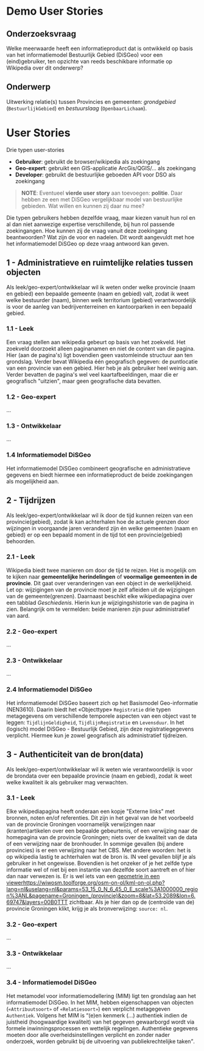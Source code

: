 # Demo User Stories

## Onderzoeksvraag
Welke meerwaarde heeft een informatieproduct dat is ontwikkeld op basis van het informatiemodel Bestuurlijk Gebied (DiSGeo) voor een (eind)gebruiker, ten opzichte van reeds beschikbare informatie op Wikipedia over dit onderwerp?

## Onderwerp
Uitwerking relatie(s) tussen Provincies en gemeenten: _grondgebied_ (`BestuurlijkGebied`) en _bestuurslaag_ (`OpenbaarLichaam`).

<!-- ## Format
`html` (tekst met links, afbeeldingen en tabellen)

## Gerelateerde pagina's

### Instantieniveau
 - [Provincie Utrecht](https://nl.wikipedia.org/wiki/Utrecht_(provincie))
 - [Tabel van gemeenten in Utrecht](https://nl.wikipedia.org/wiki/Tabel_van_gemeenten_in_Utrecht)
 - [Lijst van voormalige gemeenten in Utrecht](
https://nl.wikipedia.org/wiki/Lijst_van_voormalige_gemeenten_in_Utrecht)

### Objectniveau
 - [Provincies van Nederland](https://nl.wikipedia.org/wiki/Provincies_van_Nederland)
 - [Provincie](https://nl.wikipedia.org/wiki/Provincie#Staatsrechtelijk)

>**NOTE**: Vraag aan Pano, Linda, Silvy en Gabriella: willen jullie de user stories aanvullen? iK heb DiSGeo al beschreven en leek/onervargen gebruiker/. Willen jullie andere voorbeelden aanvullen. En als dat teruggrijpt op DiSGeo, ook daar inde tekst aanvullen? -->

# User Stories

Drie typen user-stories
 - **Gebruiker**: gebruikt de browser/wikipedia als zoekingang 
 - **Geo-expert**: gebruikt een GIS-applicatie ArcGis/QGIS/... als zoekingang
 - **Developer**: gebruikt de bestuurlijke geboeden API voor DSO als zoekingang

>**NOTE**: Eventueel **vierde user story** aan toevoegen: **politie**. Daar hebben ze een met DiSGeo vergelijkbaar model van bestuurlijke gebieden. Wat willen en kunnen zij daar nu mee?

Die typen gebruikers hebben dezelfde vraag, maar kiezen vanuit hun rol en al dan niet aanwezige expertise verschillende, bij hun rol passende zoekingangen. Hoe kunnen zij de vraag vanuit deze zoekingang beantwoorden? Wat zijn de voor en nadelen. Dit wordt aangevuldt met hoe het informatiemodel DiSGeo op deze vraag antwoord kan geven.

## 1 - Administratieve en ruimtelijke relaties tussen objecten
Als leek/geo-expert/ontwikkelaar wil ik
weten onder welke provincie (naam en gebied) een bepaalde gemeente (naam en gebied) valt, zodat ik weet welke bestuurder (naam), binnen welk territorium (gebied) verantwoordelijk is voor de aanleg van bedrijventerreinen en kantoorparken in een bepaald gebied. 

### 1.1 - Leek
Een vraag stellen aan wikipedia gebeurt op basis van het zoekveld. Het zoekveld doorzoekt alleen paginanamen en niet de content van die pagina. Hier (aan de pagina's) ligt bovendien geen vastomleinde structuur aan ten grondslag. Verder bevat Wikipedia één geografisch gegeven: de puntlocatie van een provincie van een gebied. Hier heb je als gebruiker heel weinig aan. Verder bevatten de pagina's wel veel kaartafbeeldingen, maar die er geografisch "uitzien", maar geen geografische data bevatten.

### 1.2 - Geo-expert
...

### 1.3 - Ontwikkelaar
...

### 1.4 Informatiemodel DiSGeo
Het informatiemodel DiSGeo combineert geografische en administratieve gegevens en biedt hiermee een informatieproduct de beide zoekingangen als mogelijkheid aan.

## 2 - Tijdrijzen
Als leek/geo-expert/ontwikkelaar wil ik door de tijd kunnen reizen van een provincie(gebied), zodat ik kan achterhalen hoe de actuele grenzen door wijzingen in voorgaande jaren  veranderd zijn én welke gemeenten (naam en gebied) er op een bepaald moment in de tijd tot een provincie(gebied) behoorden.

### 2.1 - Leek
Wikipedia biedt twee manieren om door de tijd te reizen. Het is mogelijk om te kijken naar **gemeentelijke herindelingen** of **voormalige gemeenten in de provincie**. Dit gaat over veranderingen van een object in de werkelijkheid. Let op: wijzigingen van de provincie moet je zelf afleiden uit de wijzigingen van de gemeente(grenzen). Daarnaast beschikt elke wikipediapagina over een tabblad _Geschiedenis_. Hierin kun je wijzigingshistorie van de pagina in zien. Belangrijk om te vermelden: beide manieren zijn puur administratief van aard.

### 2.2 - Geo-expert
...

### 2.3 - Ontwikkelaar
...

### 2.4 Informatiemodel DiSGeo
Het informatiemodel DiSGeo baseert zich op het Basismodel Geo-informatie (NEN3610). Daarin biedt het «Objecttype» `Registratie` drie typen metagegevens om verschillende temporele aspecten van een object vast te leggen: `TijdlijnGeldigheid`, `TijdlijnRegistratie` en `Levensduur`. In het (logisch) model DiSGeo - Bestuurlijk Gebied, zijn deze registratiegegevens verplicht. Hiermee kun je zowel geografisch als administratief tijdreizen.

## 3 - Authenticiteit van de bron(data)
Als leek/geo-expert/ontwikkelaar wil ik weten wie verantwoordelijk is voor de brondata over een bepaalde provincie (naam en gebied),  zodat ik weet welke kwaliteit ik als gebruiker mag verwachten.

### 3.1 - Leek
Elke wikipediapagina heeft onderaan een kopje "Externe links" met bronnen, noten en/of referenties. Dit zijn in het geval van de het voorbeeld van de provincie Groningen voornamelijk verwijzingen naar (kranten)artikelen over een bepaalde gebeurtenis, of een verwijzing naar de homepagina van de provincie Groningen; niets over de kwaliteit van de data of een verwijzing naar de bronhouder. In sommige gevallen (bij andere provincies) is er een verwijzing naar het CBS. Met andere woorden: het is op wikipedia lastig te achterhalen wat de bron is. IN veel gevallen blijf je als gebruiker in het ongewisse. Bovendien is het onzeker of je het zelfde type informatie wel of niet bij een instantie van dezelfde soort aantreft en of hier dan naar verwezen is. 
Er is wel iets van een [geometrie in een viewer]()https://wiwosm.toolforge.org/osm-on-ol/kml-on-ol.php?lang=nl&uselang=nl&params=53_15_0_N_6_45_0_E_scale%3A1000000_region%3ANL&pagename=Groningen_(provincie)&zoom=8&lat=53.2089&lon=6.69747&layers=00B0TTT zichtbaar. Als je hier dan op de (centroïde van de) provincie Groningen klikt, krijg je als bronverwijzing: `source: nl`.

### 3.2 - Geo-expert
...

### 3.3 - Ontwikkelaar
...

### 3.4 - Informatiemodel DiSGeo
Het metamodel voor informatiemodellering (MIM) ligt ten grondslag aan het informatiemodel DiSGeo. In het MIM, hebben eigenschappen van objecten (`«Attribuutsoort»` of `«Relatiesoort»`) een verplicht metagegeven `Authentiek`. Volgens het MIM is <q>(e)en kenmerk (...) authentiek indien de juistheid (hoogwaardige kwaliteit) van het gegeven gewaarborgd wordt via formele inwinningsprocessen en wettelijk regelingen. Authentieke gegevens moeten door alle overheidsinstellingen verplicht en zonder nader onderzoek, worden gebruikt bij de uitvoering van publiekrechtelijke taken</q>. 


<!-- 
>**Voorbeeld**: «Objecttype» `Provinciegebied`, instantie: `Groningen` 

### 1 - In hoeverre is het mogelijk om door de tijd te reizen?
### 2 - In hoeverre is het mogelijk om zowel een geografische als administratieve vraag te stellen
### 3 - In hoeverre zijn liggen er relaties tussen de objecten
### 4 - Wat is er bekend over de authenticiteit van de bron?
### 5 - Welke voor- en nadelen heeft de gekozen methode? -->

<!-- 
## Ruwe notities
>**Hiervoor moet je met het logisch model vergelijken!**

Bestuurslaag
Rijksoverheid
Nederlandse gemeenten
Europese deel van Nederland
Relatie met NUTS-gebieden


Instantie: provincie Utrecht


Extra informatie
landoppervlakte
aantal inwoners
absolute en relatieve bevolkingsdichtheid

(ontstaans)geschiedenis

historie van de tekst


connectie met begrippen zoals Randstad, bisdom Utrecht, Sticht Utrecht, 

Geografisch
aangrenzende provincies
uitwisselen gemenetne tussen Zuid-Holland, Utrecht en Noord-Holland (gemeentelijke herindeling, tijdreizen)
gemeenten in de provincie


teksten en tabellen waar je als lezer zefl actief in moet zoeken

verwijzing in wikipedia van provincie > gemeente en van gemeente > provincie

Voordeel is dat je bij wikipedia heel veel informatie bij elkaar hebt
demografisch, geografisch, landschappelijk kenmerken, geschiedenis, bestuur, politiek
tabllen met kenmerken.

bronverwijzing

Kaartafbeelding met geometrieën, geen daadwerkelijke geometrieën beschikbaar

Overzicht
Naamgeving in informatiemodel is technisch van aard. Daar moet je in je producten naar eindgebruiker toe een vertaalslag op maken. 

Voordelen
 - Relatief uniforme structuur (het opzetten van pagina's en teksten is handwerk, zonder strakke structuur)
 - Manier van zoeken is voor veel mensen bekend
 - Door bekendheid intuïtief en laagdrempelig
 - Voor breed publiek openbaar toegankelijke
 - Geen speciale software nodig: een browser voldoet

Wikipedia geeft óf info over de provincies (van Nederland) als bestuurslaag en de instanties, óf info over één instantie van een provincie.

Wikipedia: kardinaliteit is een "?", je hebt geen enkele garantie dat informatie aanwezig is, meer een kwestie van geluk/toeval/aanbod.

Nadelen
- Veel informatie
- Geen filtermogelijkheden
- Brede zoekingang (o.b.v. zoekterm), maar speciefieke info is handwerk
- Impliciet onderscheid tussen _gebied_ en _bestuur_

| ... | DiSGeo | Wikipedia |
| --- | --- | --- |
| Objecttype | Provinciegebied | Provincie |
|  - md1 | ... | ... |
|  - md2 | ... | ... |
|  -->